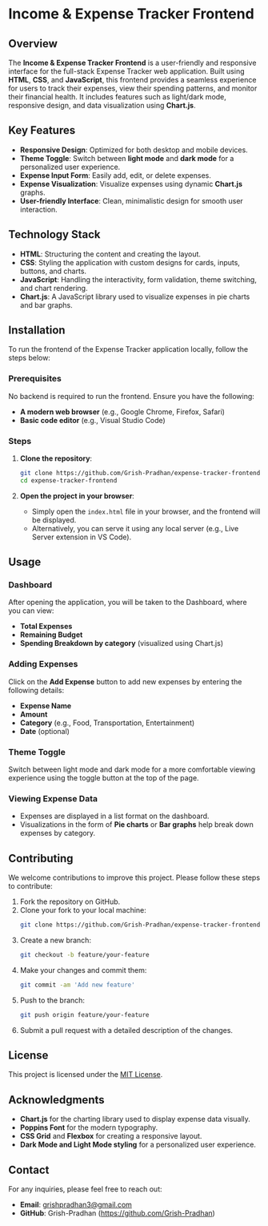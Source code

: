 # Income & Expense Tracker Frontend

## Overview

The **Income & Expense Tracker Frontend** is a user-friendly and responsive interface for the full-stack Expense Tracker web application. Built using **HTML**, **CSS**, and **JavaScript**, this frontend provides a seamless experience for users to track their expenses, view their spending patterns, and monitor their financial health. It includes features such as light/dark mode, responsive design, and data visualization using **Chart.js**.

## Key Features

- **Responsive Design**: Optimized for both desktop and mobile devices.
- **Theme Toggle**: Switch between **light mode** and **dark mode** for a personalized user experience.
- **Expense Input Form**: Easily add, edit, or delete expenses.
- **Expense Visualization**: Visualize expenses using dynamic **Chart.js** graphs.
- **User-friendly Interface**: Clean, minimalistic design for smooth user interaction.

## Technology Stack

- **HTML**: Structuring the content and creating the layout.
- **CSS**: Styling the application with custom designs for cards, inputs, buttons, and charts.
- **JavaScript**: Handling the interactivity, form validation, theme switching, and chart rendering.
- **Chart.js**: A JavaScript library used to visualize expenses in pie charts and bar graphs.

## Installation

To run the frontend of the Expense Tracker application locally, follow the steps below:

### Prerequisites

No backend is required to run the frontend. Ensure you have the following:

- **A modern web browser** (e.g., Google Chrome, Firefox, Safari)
- **Basic code editor** (e.g., Visual Studio Code)

### Steps

1. **Clone the repository**:
   ```bash
   git clone https://github.com/Grish-Pradhan/expense-tracker-frontend.git
   cd expense-tracker-frontend
   ```

2. **Open the project in your browser**:
   - Simply open the `index.html` file in your browser, and the frontend will be displayed.
   - Alternatively, you can serve it using any local server (e.g., Live Server extension in VS Code).

## Usage

### Dashboard

After opening the application, you will be taken to the Dashboard, where you can view:

- **Total Expenses**
- **Remaining Budget**
- **Spending Breakdown by category** (visualized using Chart.js)

### Adding Expenses

Click on the **Add Expense** button to add new expenses by entering the following details:

- **Expense Name**
- **Amount**
- **Category** (e.g., Food, Transportation, Entertainment)
- **Date** (optional)

### Theme Toggle

Switch between light mode and dark mode for a more comfortable viewing experience using the toggle button at the top of the page.

### Viewing Expense Data

- Expenses are displayed in a list format on the dashboard.
- Visualizations in the form of **Pie charts** or **Bar graphs** help break down expenses by category.

## Contributing

We welcome contributions to improve this project. Please follow these steps to contribute:

1. Fork the repository on GitHub.
2. Clone your fork to your local machine:
   ```bash
   git clone https://github.com/Grish-Pradhan/expense-tracker-frontend.git
   ```
3. Create a new branch:
   ```bash
   git checkout -b feature/your-feature
   ```
4. Make your changes and commit them:
   ```bash
   git commit -am 'Add new feature'
   ```
5. Push to the branch:
   ```bash
   git push origin feature/your-feature
   ```
6. Submit a pull request with a detailed description of the changes.

## License

This project is licensed under the [MIT License](LICENSE).

## Acknowledgments

- **Chart.js** for the charting library used to display expense data visually.
- **Poppins Font** for the modern typography.
- **CSS Grid** and **Flexbox** for creating a responsive layout.
- **Dark Mode and Light Mode styling** for a personalized user experience.

## Contact

For any inquiries, please feel free to reach out:

- **Email**: grishpradhan3@gmail.com
- **GitHub**: Grish-Pradhan (https://github.com/Grish-Pradhan)
